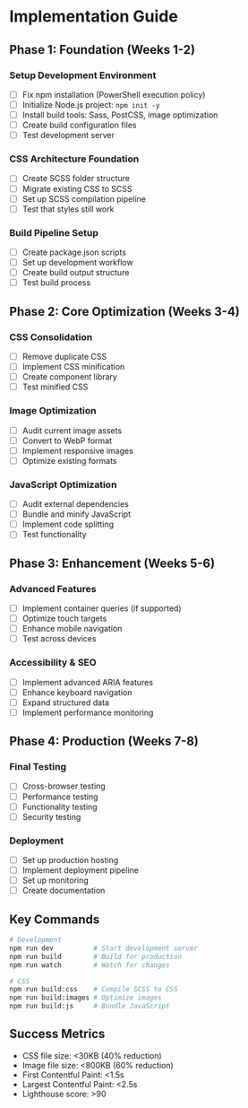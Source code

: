 # Implementation Guide

## Phase 1: Foundation (Weeks 1-2)

### Setup Development Environment
- [ ] Fix npm installation (PowerShell execution policy)
- [ ] Initialize Node.js project: `npm init -y`
- [ ] Install build tools: Sass, PostCSS, image optimization
- [ ] Create build configuration files
- [ ] Test development server

### CSS Architecture Foundation
- [ ] Create SCSS folder structure
- [ ] Migrate existing CSS to SCSS
- [ ] Set up SCSS compilation pipeline
- [ ] Test that styles still work

### Build Pipeline Setup
- [ ] Create package.json scripts
- [ ] Set up development workflow
- [ ] Create build output structure
- [ ] Test build process

## Phase 2: Core Optimization (Weeks 3-4)

### CSS Consolidation
- [ ] Remove duplicate CSS
- [ ] Implement CSS minification
- [ ] Create component library
- [ ] Test minified CSS

### Image Optimization
- [ ] Audit current image assets
- [ ] Convert to WebP format
- [ ] Implement responsive images
- [ ] Optimize existing formats

### JavaScript Optimization
- [ ] Audit external dependencies
- [ ] Bundle and minify JavaScript
- [ ] Implement code splitting
- [ ] Test functionality

## Phase 3: Enhancement (Weeks 5-6)

### Advanced Features
- [ ] Implement container queries (if supported)
- [ ] Optimize touch targets
- [ ] Enhance mobile navigation
- [ ] Test across devices

### Accessibility & SEO
- [ ] Implement advanced ARIA features
- [ ] Enhance keyboard navigation
- [ ] Expand structured data
- [ ] Implement performance monitoring

## Phase 4: Production (Weeks 7-8)

### Final Testing
- [ ] Cross-browser testing
- [ ] Performance testing
- [ ] Functionality testing
- [ ] Security testing

### Deployment
- [ ] Set up production hosting
- [ ] Implement deployment pipeline
- [ ] Set up monitoring
- [ ] Create documentation

## Key Commands
```bash
# Development
npm run dev          # Start development server
npm run build        # Build for production
npm run watch        # Watch for changes

# CSS
npm run build:css    # Compile SCSS to CSS
npm run build:images # Optimize images
npm run build:js     # Bundle JavaScript
```

## Success Metrics
- CSS file size: <30KB (40% reduction)
- Image file size: <800KB (60% reduction)
- First Contentful Paint: <1.5s
- Largest Contentful Paint: <2.5s
- Lighthouse score: >90
